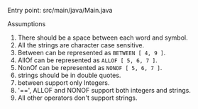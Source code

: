 Entry point: src/main/java/Main.java

Assumptions

1. There should be a space between each word and symbol.
2. All the strings are character case sensitive.
3. Between can be represented as `BETWEEN [ 4, 9 ]`.
4. AllOf can be represented as `ALLOF [ 5, 6, 7 ]`.
5. NonOf can be represented as `NONOF [ 5, 6, 7 ]`.
6. strings should be in double quotes.
7. between support only Integers.
8. '==', ALLOF and NONOF  support both integers and strings.
9. All other operators don't support strings.
